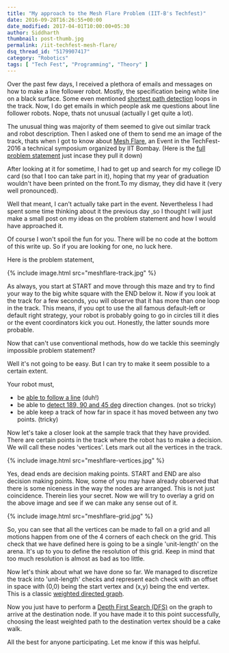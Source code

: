 ```yaml
---
title: "My approach to the Mesh Flare Problem (IIT-B's Techfest)"
date: 2016-09-28T16:26:55+00:00
date_modified: 2017-04-01T10:00:00+05:30
author: Siddharth
thumbnail: post-thumb.jpg
permalink: /iit-techfest-mesh-flare/
dsq_thread_id: "5179907417"
category: "Robotics"
tags: [ "Tech Fest", "Programming", "Theory" ]
---
```


Over the past few days, I received a plethora of emails and messages on how to make a line follower robot. Mostly, the specification being white line on a black surface. Some even mentioned [shortest path detection](/shortest-path-line-follower-robot-logic-revealed/)
loops in the track. Now, I do get emails in which people ask me questions about line follower robots. Nope, thats not unusual (actually I get quite a lot).

The unusual thing was majority of them seemed to give out similar track and robot description. Then I asked one of them to send me an image of the track, thats when I got to know about [Mesh Flare](http://www.techfest.org/competitions), an Event in the TechFest-2016 a technical symposium organized by IIT Bombay. (Here is the <a href="/assets/posts/2016-09-28-iit-techfest-mesh-flare/Mesh_Flare_Zonals_IIT_B_ProblemStatement.pdf" target="_blank">full problem statement</a> just incase they pull it down)

After looking at it for sometime, I had to get up and search for my college ID card (so that I too can take part in it), hoping that my year of graduation wouldn't have been printed on the front.To my dismay, they did have it (very well pronounced).

Well that meant, I can't actually take part in the event. Nevertheless I had spent some time thinking about it the previous day ,so I thought I will just make a small post on my ideas on the problem statement and how I would have approached it.

Of course I won't spoil the fun for you. There will be no code at the bottom of this write up. So if you are looking for one, no luck here.

Here is the problem statement,

{% include image.html src="meshflare-track.jpg" %}

As always, you start at START and move through this maze and try to find your way to the big white square with the END below it. Now if you look at the track for a few seconds, you will observe that it has more than one loop in the track. This means, if you opt to use the all famous default-left or default right strategy, your robot is probably going to go in circles till it dies or the event coordinators kick you out. Honestly, the latter sounds more probable.

Now that can't use conventional methods, how do we tackle this seemingly impossible problem statement?

Well it's not going to be easy. But I can try to make it seem possible to a certain extent.

Your robot must,

  * be [able to follow a line](/line-follower-robot/) (duh!)
  * be able to [detect 189, 90 and 45 deg](/programming-line-follower-robot/) direction changes. (not so tricky)
  * be able keep a track of how far in space it has moved between any two points. (tricky)

Now let's take a closer look at the sample track that they have provided. There are certain points in the track where the robot has to make a decision. We will call these nodes 'vertices'. Lets mark out all the vertices in the track.

{% include image.html src="meshflare-vertices.jpg" %}

Yes, dead ends are decision making points. START and END are also decision making points. Now, some of you may have already observed that there is some niceness in the way the nodes are arranged. This is not just coincidence. Therein lies your secret. Now we will try to overlay a grid on the above image and see if we can make any sense out of it.

{% include image.html src="meshflare-grid.jpg" %}

So, you can see that all the vertices can be made to fall on a grid and all motions happen from one of the 4 corners of each check on the grid. This check that we have defined here is going to be a single 'unit-length' on the arena. It's up to you to define the resolution of this grid. Keep in mind that too much resolution is almost as bad as too little.

Now let's think about what we have done so far. We managed to discretize the track into 'unit-length' checks and represent each check with an offset in space with (0,0) being the start vertex and (x,y) being the end vertex. This is a classic [weighted directed graph](https://en.wikipedia.org/wiki/Directed_graph).

Now you just have to perform a [Depth First Search (DFS)](https://en.wikipedia.org/wiki/Depth-first_search) on the graph to arrive at the destination node. If you have made it to this point successfully, choosing the least weighted path to the destination vertex should be a cake walk.

All the best for anyone participating. Let me know if this was helpful.
